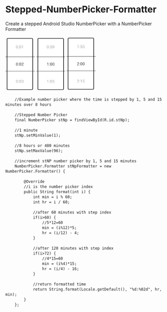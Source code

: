 # Stepped-NumberPicker-Formatter
Create a stepped Android Studio NumberPicker with a NumberPicker Formatter

![Screenshot](steppedNP1.JPG)
![Screenshot](steppedNP5.JPG)
![Screenshot](steppedNP15.JPG)

        //Example number picker where the time is stepped by 1, 5 and 15 minutes over 8 hours
        
        //Stepped Number Picker
        final NumberPicker stNp = findViewById(R.id.stNp);
        
        //1 minute
        stNp.setMinValue(1);
        
        //8 hours or 480 minutes
        stNp.setMaxValue(96);
        
        //increment stNP number picker by 1, 5 and 15 minutes
        NumberPicker.Formatter stNpFormatter = new NumberPicker.Formatter() {
        
            @Override
            //i is the number picker index
            public String format(int i) {
                int min = i % 60;
                int hr = i / 60;
                
                //after 60 minutes with step index
                if(i>60) {
                    //5*12=60
                    min = (i%12)*5;
                    hr = (i/12) - 4;
                }
                
                //after 120 minutes with step index
                if(i>72) {
                    //4*15=60
                    min = (i%4)*15;
                    hr = (i/4) - 16;
                }
                
                //return formatted time
                return String.format(Locale.getDefault(), "%d:%02d", hr, min);
            }
        };
        
